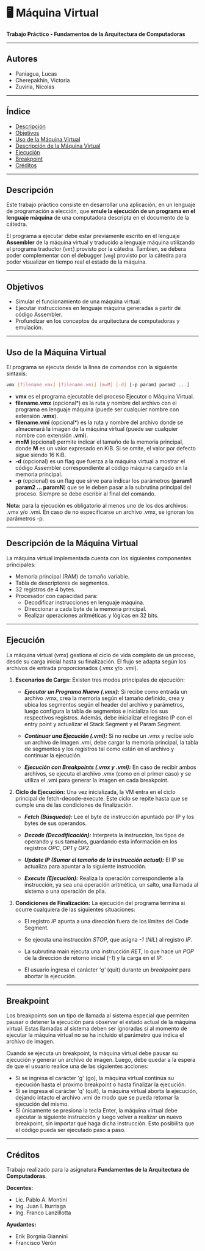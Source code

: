 # 🖥️ Máquina Virtual

**Trabajo Práctico - Fundamentos de la Arquitectura de Computadoras**

---

## Autores

- Paniagua, Lucas
- Cherepakhin, Victoria
- Zuviria, Nicolas

---

## Índice

- [Descripción](#descripción)
- [Objetivos](#objetivos)
- [Uso de la Máquina Virtual](#uso-de-la-máquina-virtual)
- [Descripción de la Máquina Virtual](#descripción-de-la-máquina-virtual)
- [Ejecución](#ejecución)
- [Breakpoint](#breakpoint)
- [Créditos](#créditos)

---

## Descripción

Este trabajo práctico consiste en desarrollar una aplicación, en un lenguaje de programación a elección, que **emule la ejecución de un programa en el lenguaje máquina** de una computadora descripta en el documento de la cátedra.

El programa a ejecutar debe estar previamente escrito en el lenguaje **Assembler** de la máquina virtual y traducido a lenguaje máquina utilizando el programa traductor (`vmt`) provisto por la cátedra. Tambien, se debera poder complementar con el debugger (`vmg`) provisto por la cátedra para poder visualizar en tiempo real el estado de la máquina.

---

## Objetivos

- Simular el funcionamiento de una máquina virtual.
- Ejecutar instrucciones en lenguaje máquina generadas a partir de código Assembler.
- Profundizar en los conceptos de arquitectura de computadoras y emulación.

---

## Uso de la Máquina Virtual

El programa se ejecuta desde la línea de comandos con la siguiente sintaxis:

```sh
vmx [filename.vmx] [filename.vmi] [m=M] [-d] [-p param1 param2 ...]
```

- **vmx** es el programa ejecutable del proceso Ejecutor o Máquina Virtual.
- **filename.vmx** (opcional*) es la ruta y nombre del archivo con el programa en lenguaje máquina (puede ser cualquier nombre con extensión **.vmx**).
- **filename.vmi** (opcional*) es la ruta y nombre del archivo donde se almacenará la imagen de la máquina virtual (puede ser cualquier nombre con extensión **.vmi**).
- **m=M** (opcional) permite indicar el tamaño de la memoria principal, donde **M** es un valor expresado en KiB. Si se omite, el valor por defecto sigue siendo 16 KiB.
- **-d** (opcional) es un flag que fuerza a la máquina virtual a mostrar el código Assembler correspondiente al código máquina cargado en la memoria principal.
- **-p** (opcional) es un flag que sirve para indicar los parámetros (**param1 param2 ... paramN**) que se le deben pasar a la subrutina principal del proceso. Siempre se debe escribir al final del comando.

**Nota:** para la ejecución es obligatorio al menos uno de los dos archivos: .vmx y/o .vmi. En caso de no especificarse un archivo .vmx, se ignoran los parámetros -p.

---

## Descripción de la Máquina Virtual

La máquina virtual implementada cuenta con los siguientes componentes principales:

- Memoria principal (RAM) de tamaño variable.
- Tabla de descriptores de segmentos.
- 32 registros de 4 bytes.
- Procesador con capacidad para:
  - Decodificar instrucciones en lenguaje máquina.
  - Direccionar a cada byte de la memoria principal.
  - Realizar operaciones aritméticas y lógicas en 32 bits.

---

## Ejecución

La máquina virtual (vmx) gestiona el ciclo de vida completo de un proceso, desde su carga inicial hasta su finalización. El flujo se adapta según los archivos de entrada proporcionados (.vmx y/o .vmi).

1. **Escenarios de Carga:**
Existen tres modos principales de ejecución:

   - ***Ejecutar un Programa Nuevo (.vmx):*** Si recibe como entrada un archivo .vmx, crea la memoria según el tamaño definido, crea y ubica los segmentos según el header del archivo y parámetros, luego configura la tabla de segmentos e inicializa los sus respectivos registros. Además, debe inicializar el registro IP con el entry point y actualizar el Stack Segment y el Param Segment.

   - ***Continuar una Ejecución (.vmi):*** Si no recibe un .vmx y recibe solo un archivo de imagen .vmi, debe cargar la memoria principal, la tabla de segmentos y los registros tal como están en el archivo y continuar la ejecución.

   - ***Ejecución con Breakpoints (.vmx y .vmi):*** En caso de recibir ambos archivos, se ejecuta el archivo .vmx (como en el primer caso) y se utiliza el .vmi para generar la imagen en cada breakpoint.

2. **Ciclo de Ejecución:**
Una vez inicializada, la VM entra en el ciclo principal de fetch-decode-execute. Este ciclo se repite hasta que se cumple una de las condiciones de finalización.

   - ***Fetch (Búsqueda):*** Lee el byte de instrucción apuntado por IP y los bytes de sus operandos.

   - ***Decode (Decodificación):*** Interpreta la instrucción, los tipos de operando y sus tamaños, guardando esta información en los registros *OPC*, *OP1* y *OP2*.

   - ***Update IP (Sumar el tamaño de la instrucción actual):*** El IP se actualiza para apuntar a la siguiente instrucción.

   - ***Execute (Ejecución):*** Realiza la operación correspondiente a la instrucción, ya sea una operación aritmética, un salto, una llamada al sistema o una operación de pila.

3. **Condiciones de Finalización:**
La ejecución del programa termina si ocurre cualquiera de las siguientes situaciones:

   - El registro *IP* apunta a una dirección fuera de los límites del Code Segment.

   - Se ejecuta una instrucción *STOP*, que asigna *-1* (*NIL*) al registro *IP*.

   - La subrutina main ejecuta una instrucción *RET*, lo que hace un *POP* de la dirección de retorno inicial (*-1*) y la carga en el *IP*.

   - El usuario ingresa el carácter *'q'* (quit) durante un *breakpoint* para abortar la ejecución.

---

## Breakpoint
Los breakpoints son un tipo de llamada al sistema especial que permiten pausar o detener la ejecución para observar el estado actual de la máquina virtual. Estas llamadas al sistema deben ser ignoradas si al momento de ejecutar la máquina virtual no se ha incluido el parámetro que indica el archivo de imagen.

Cuando se ejecuta un breakpoint, la máquina virtual debe pausar su ejecución y generar un archivo de imagen. Luego, debe quedar a la espera de que el usuario realice una de las siguientes acciones:

- Si se ingresa el carácter 'g' (go), la máquina virtual continúa su ejecución hasta el próximo
breakpoint o hasta finalizar la ejecución.
- Si se ingresa el carácter 'q' (quit), la máquina virtual aborta la ejecución, dejando intacto el
archivo .vmi de modo que se pueda retomar la ejecución del mismo.
- Si únicamente se presiona la tecla Enter, la máquina virtual debe ejecutar la siguiente instrucción
y luego volver a realizar un nuevo breakpoint, sin importar qué haga dicha instrucción. Esto
posibilita que el código pueda ser ejecutado paso a paso.

---

## Créditos

Trabajo realizado para la asignatura **Fundamentos de la Arquitectura de Computadoras**.

**Docentes:**
- Lic. Pablo A. Montini
- Ing. Juan I. Iturriaga
- Ing. Franco Lanzillotta

**Ayudantes:**
- Erik Borgnia Giannini
- Francisco Verón
